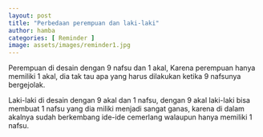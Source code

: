 ```yaml
---
layout: post
title: "Perbedaan perempuan dan laki-laki"
author: hamba
categories: [ Reminder ]
image: assets/images/reminder1.jpg
---
```


Perempuan di desain dengan 9 nafsu dan 1 akal, Karena perempuan hanya memiliki 1 akal, dia tak tau apa yang harus dilakukan ketika 9 nafsunya bergejolak.

Laki-laki di desain dengan 9 akal dan 1 nafsu, dengan 9 akal laki-laki bisa membuat 1 nafsu yang dia miliki menjadi sangat ganas, karena di dalam akalnya sudah berkembang ide-ide cemerlang walaupun hanya memiliki 1 nafsu.